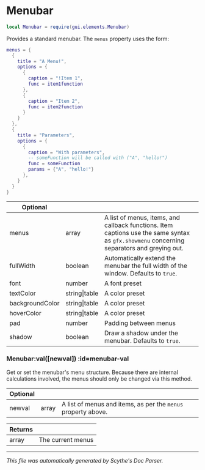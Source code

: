 # Menubar
```lua
local Menubar = require(gui.elements.Menubar)
```
Provides a standard menubar. The `menus` property uses the form:
```lua
menus = {
  {
    title = "A Menu!",
    options = {
      {
        caption = "!Item 1",
        func = item1function
      },
      {
        caption = "Item 2",
        func = item2function
      }
    }
  },
  {
    title = "Parameters",
    options = {
      {
        caption = "With parameters",
        -- someFunction will be called with ("A", "hello!")
        func = someFunction
        params = {"A", "hello!"}
      },
    }
  }
}
```

| **Optional** | []() | []() |
| --- | --- | --- |
| menus | array | A list of menus, items, and callback functions. Item captions use the same syntax as `gfx.showmenu` concerning separators and greying out. |
| fullWidth | boolean | Automatically extend the menubar the full width of the window. Defaults to `true`. |
| font | number | A font preset |
| textColor | string&#124;table | A color preset |
| backgroundColor | string&#124;table | A color preset |
| hoverColor | string&#124;table | A color preset |
| pad | number | Padding between menus |
| shadow | boolean | Draw a shadow under the menubar. Defaults to `true`. |

<section class="segment">

### Menubar:val([newval]) :id=menubar-val

Get or set the menubar's menu structure. Because there are internal calculations
involved, the menus should only be changed via this method.

| **Optional** | []() | []() |
| --- | --- | --- |
| newval | array | A list of menus and items, as per the `menus` property above. |

| **Returns** | []() |
| --- | --- |
| array | The current menus |

</section>

----
_This file was automatically generated by Scythe's Doc Parser._
